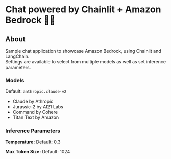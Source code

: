 # Chat powered by Chainlit + Amazon Bedrock 🚀🤖

## About
Sample chat application to showcase Amazon Bedrock, using Chainlit and LangChain.  
Settings are available to select from multiple models as well as set inference parameters.

### Models
Default: `anthropic.claude-v2`

* Claude by Athropic
* Jurassic-2 by AI21 Labs
* Command by Cohere
* Titan Text by Amazon

### Inference Parameters
**Temperature:** Default: 0.3  

**Max Token Size:** Default: 1024  
